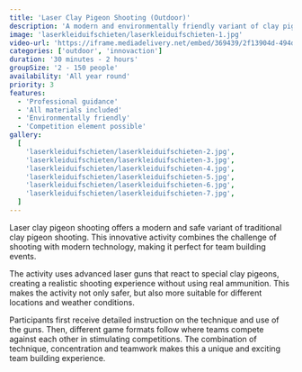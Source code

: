```yaml
---
title: 'Laser Clay Pigeon Shooting (Outdoor)'
description: 'A modern and environmentally friendly variant of clay pigeon shooting.'
image: 'laserkleiduifschieten/laserkleiduifschieten-1.jpg'
video-url: 'https://iframe.mediadelivery.net/embed/369439/2f13904d-494d-4441-a9e4-471d1eeb3557'
categories: ['outdoor', 'innovaction']
duration: '30 minutes - 2 hours'
groupSize: '2 - 150 people'
availability: 'All year round'
priority: 3
features:
  - 'Professional guidance'
  - 'All materials included'
  - 'Environmentally friendly'
  - 'Competition element possible'
gallery:
  [
    'laserkleiduifschieten/laserkleiduifschieten-2.jpg',
    'laserkleiduifschieten/laserkleiduifschieten-3.jpg',
    'laserkleiduifschieten/laserkleiduifschieten-4.jpg',
    'laserkleiduifschieten/laserkleiduifschieten-5.jpg',
    'laserkleiduifschieten/laserkleiduifschieten-6.jpg',
    'laserkleiduifschieten/laserkleiduifschieten-7.jpg',
  ]
---
```


Laser clay pigeon shooting offers a modern and safe variant of traditional clay pigeon shooting. This innovative activity combines the challenge of shooting with modern technology, making it perfect for team building events.

The activity uses advanced laser guns that react to special clay pigeons, creating a realistic shooting experience without using real ammunition. This makes the activity not only safer, but also more suitable for different locations and weather conditions.

Participants first receive detailed instruction on the technique and use of the guns. Then, different game formats follow where teams compete against each other in stimulating competitions. The combination of technique, concentration and teamwork makes this a unique and exciting team building experience.

